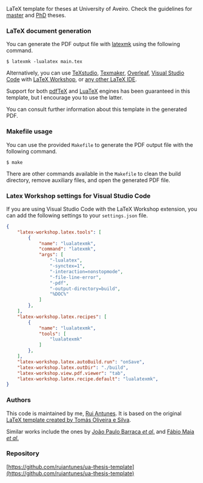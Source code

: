 LaTeX template for theses at University of Aveiro.
Check the guidelines for [master](https://www.ua.pt/en/sga/page/12786) and [PhD](https://www.ua.pt/en/sga/page/4630) theses.


### LaTeX document generation

You can generate the PDF output file with [latexmk](https://ctan.org/pkg/latexmk) using the following command.

```
$ latexmk -lualatex main.tex
```

Alternatively, you can use [TeXstudio](https://www.texstudio.org/), [Texmaker](https://www.xm1math.net/texmaker/), [Overleaf](https://www.overleaf.com/), [Visual Studio Code](https://code.visualstudio.com/) with [LaTeX Workshop](https://marketplace.visualstudio.com/items?itemName=James-Yu.latex-workshop), or [any other LaTeX IDE](https://tex.stackexchange.com/questions/339/latex-editors-ides).

Support for both [pdfTeX](https://en.wikipedia.org/wiki/PdfTeX) and [LuaTeX](https://en.wikipedia.org/wiki/LuaTeX) engines has been guaranteed in this template, but I encourage you to use the latter.

You can consult further information about this template in the generated PDF.

### Makefile usage

You can use the provided `Makefile` to generate the PDF output file with the following command.

```
$ make
```

There are other commands available in the `Makefile` to clean the build directory, remove auxiliary files, and open the generated PDF file.

### Latex Workshop settings for Visual Studio Code

If you are using Visual Studio Code with the LaTeX Workshop extension, you can add the following settings to your `settings.json` file.

```json
{
    "latex-workshop.latex.tools": [
        {
            "name": "lualatexmk",
            "command": "latexmk",
            "args": [   
                "-lualatex",
                "-synctex=1",
                "-interaction=nonstopmode",
                "-file-line-error",
                "-pdf",
                "-output-directory=build",
                "%DOC%"
            ]
        },
    ],
    "latex-workshop.latex.recipes": [
        {
            "name": "lualatexmk",
            "tools": [
                "lualatexmk"
            ]
        },
    ],
    "latex-workshop.latex.autoBuild.run": "onSave",
    "latex-workshop.latex.outDir": "./build",
    "latex-workshop.view.pdf.viewer": "tab",
    "latex-workshop.latex.recipe.default": "lualatexmk",
}
```


### Authors

This code is maintained by me, [Rui Antunes](https://github.com/ruiantunes).
It is based on the original [LaTeX template created by Tomás Oliveira e Silva](http://sweet.ua.pt/tos/TeX.html).

Similar works include the ones by [João Paulo Barraca _et al_.](http://code.ua.pt/projects/latex-ua/repository) and [Fábio Maia _et al_.](https://github.com/detiuaveiro/ua-thesis-template)


### Repository

[https://github.com/ruiantunes/ua-thesis-template](https://github.com/ruiantunes/ua-thesis-template)
